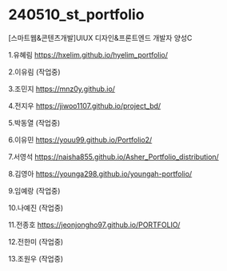 # 240510_st_portfolio
[스마트웹&콘텐츠개발]UIUX 디자인&프론트엔드 개발자 양성C

1.유혜림 https://hxelim.github.io/hyelim_portfolio/

2.이유림 (작업중)

3.조민지 https://mnz0y.github.io/

4.전지우 https://jiwoo1107.github.io/project_bd/

5.박동열 (작업중)

6.이유민 https://youu99.github.io/Portfolio2/ 

7.서영석 https://naisha855.github.io/Asher_Portfolio_distribution/

8.김영아 https://younga298.github.io/youngah-portfolio/

9.임예랑 (작업중)

10.나예진 (작업중)

11.전종호 https://jeonjongho97.github.io/PORTFOLIO/

12.전한미 (작업중)

13.조원우 (작업중)